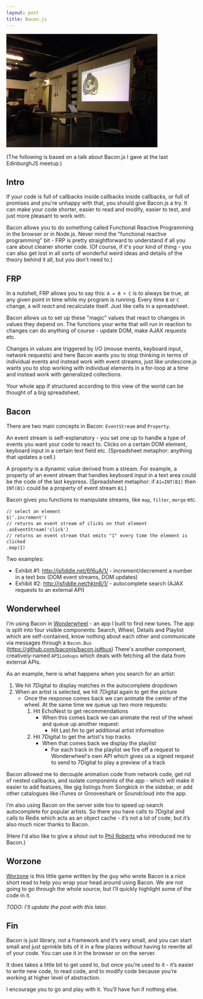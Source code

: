 ```yaml
---
layout: post
title: Bacon.js
---
```


<img src="/images/hassy_edinburghjs.jpg" alt="Hassy Veldstra at EdinburghJS" title="Hassy Veldstra at EdinburghJS" width="400" />

(The following is based on a talk about Bacon.js I gave at the last EdinburghJS meetup.)

## Intro

If your code is full of callbacks inside callbacks inside callbacks, or full of promises and you're unhappy with that, you should give Bacon.js a try. It can make your code shorter, easier to read and modify, easier to test, and just more pleasant to work with.

Bacon allows you to do something called Functional Reactive Programming in the browser or in Node.js. Never mind the "functional reactive programming" bit - FRP is pretty straightforward to understand if all you care about cleaner shorter code. (Of course, if it's your kind of thing - you can also get lost in all sorts of wonderful weird ideas and details of the theory behind it all, but you don't need to.)

## FRP

In a nutshell, FRP allows you to say this: `A = B + C` is to always be true, at any given point in time while my program is running. Every time `B` or `C` change, `A` will _react_ and recalculate itself. Just like cells in a spreadsheet.

Bacon allows us to set up these "magic" values that react to changes in values they depend on. The functions your write that will run in reaction to changes can do anything of course - update DOM, make AJAX requests etc.

Changes in values are triggered by I/O (mouse events, keyboard input, network requests) and here Bacon wants you to stop thinking in terms of individual events and instead work with event streams, just like undescore.js wants you to stop working with individual elements in a for-loop at a time and instead work with generalized collections.

Your whole app if structured according to this view of the world can be thought of a big spreadsheet.

## Bacon

There are two main concepts in Bacon: `EventStream` and `Property`.

An event stream is self-explanatory - you set one up to handle a type of events you want your code to react to. Clicks on a certain DOM element, keyboard input in a certain text field etc. (Spreadsheet metaphor: anything that updates a cell.)

A property is a dynamic value derived from a stream. For example, a property of an event stream that handles keyboard input in a text area could be the code of the last keypress. (Spreadsheet metaphor: if `A1=INT(B1)` then `INT(B1)` could be a property of event stream `B1`.)

Bacon gives you functions to manipulate streams, like `map`, `filter`, `merge` etc.

	// select an element
    $('.increment')
    // returns an event stream of clicks on that element
    .asEventStream('click')
    // returns an event stream that emits "1" every time the element is clicked
    .map(1)

Two examples:

- Exhibit #1: <a href="http://jsfiddle.net/6f6uA/1/">http://jsfiddle.net/6f6uA/1/</a> - increment/decrement a number in a text box (DOM event streams, DOM updates)
- Exhibit #2: <a href="http://jsfiddle.net/hktn6/1/">http://jsfiddle.net/hktn6/1/</a> - autocomplete search (AJAX requests to an external API)

## Wonderwheel

I'm using Bacon in <a href="http://wonderwheel.fm">Wonderwheel</a> - an app I built to find new tunes. The app is split into four visible components: Search, Wheel, Details and Playlist which are self-contained, know nothing about each other and communicate via messages through a `Bacon.Bus` (https://github.com/baconjs/bacon.js#bus) There's another component, creatively-named `APILookups` which deals with fetching all the data from external APIs.

As an example, here is what happens when you search for an artist:

1. We hit 7Digital to display matches in the autocomplete dropdown
2. When an artist is selected, we hit 7Digital again to get the picture
	- Once the response comes back we can animate the center of the wheel. At the same time we queue up two more requests:
		1. Hit EchoNest to get recommendations
			- When this comes back we can animate the rest of the wheel and queue up another request:
				- Hit Last.fm to get additional artist information
		2. Hit 7Digital to get the artist's top tracks
			- When that comes back we display the playlist
				- For each track in the playlist we fire off a request to Wonderwheel's own API which gives us a signed request to send to 7Digital to play a preview of a track

Bacon allowed me to decouple animation code from network code, get rid of nested callbacks, and isolate components of the app - which will make it easier to add features, like gig listings from Songkick in the sidebar, or add other catalogues like iTunes or Grooveshark or Soundcloud into the app.

I’m also using Bacon on the server side too to speed up search autocomplete for popular artists. So there you have calls to 7Digital and calls to Redis which acts as an object cache - it’s not a lot of code, but it’s also much nicer thanks to Bacon.

(Here I'd also like to give a shout out to <a href="http://latentflip.com/">Phil Roberts</a> who introduced me to Bacon.)

## Worzone

<a href="https://github.com/raimohanska/worzone">Worzone</a> is this little game written by the guy who wrote Bacon is a nice short read to help you wrap your head around using Bacon. We are not going to go through the whole source, but I’ll quickly highlight some of the code in it.

_TODO: I'll update the post with this later._

## Fin

Bacon is just library, not a framework and it’s very small, and you can start small and just sprinkle bits of it in a few places without having to rewrite all of your code. You can use it in the browser or on the server.

It does takes a little bit to get used to, but once you’re used to it - it’s easier to write new code, to read code, and to modify code because you’re working at higher level of abstraction.

I encourage you to go and play with it. You’ll have fun if nothing else.